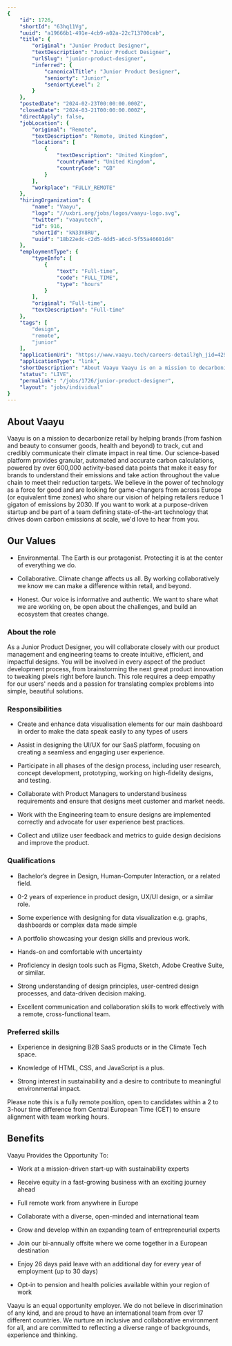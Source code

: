 ```yaml
---
{
	"id": 1726,
	"shortId": "63hq11Vg",
	"uuid": "a19666b1-491e-4cb9-a02a-22c713700cab",
	"title": {
		"original": "Junior Product Designer",
		"textDescription": "Junior Product Designer",
		"urlSlug": "junior-product-designer",
		"inferred": {
			"canonicalTitle": "Junior Product Designer",
			"seniorty": "Junior",
			"seniortyLevel": 2
		}
	},
	"postedDate": "2024-02-23T00:00:00.000Z",
	"closedDate": "2024-03-21T00:00:00.000Z",
	"directApply": false,
	"jobLocation": {
		"original": "Remote",
		"textDescription": "Remote, United Kingdom",
		"locations": [
			{
				"textDescription": "United Kingdom",
				"countryName": "United Kingdom",
				"countryCode": "GB"
			}
		],
		"workplace": "FULLY_REMOTE"
	},
	"hiringOrganization": {
		"name": "Vaayu",
		"logo": "//uxbri.org/jobs/logos/vaayu-logo.svg",
		"twitter": "vaayutech",
		"id": 916,
		"shortId": "kN33Y8RU",
		"uuid": "18b22edc-c2d5-4dd5-a6cd-5f55a46601d4"
	},
	"employmentType": {
		"typeInfo": [
			{
				"text": "Full-time",
				"code": "FULL_TIME",
				"type": "hours"
			}
		],
		"original": "Full-time",
		"textDescription": "Full-time"
	},
	"tags": [
		"design",
		"remote",
		"junior"
	],
	"applicationUri": "https://www.vaayu.tech/careers-detail?gh_jid=4296406101",
	"applicationType": "link",
	"shortDescription": "About Vaayu Vaayu is on a mission to decarbonize retail by helping brands (from fashion and beauty to consumer goods, health and beyond) to track, cut and credibly communicate their climate impact in",
	"status": "LIVE",
	"permalink": "/jobs/1726/junior-product-designer",
	"layout": "jobs/individual"
}
---
```

<h2>About Vaayu</h2><p>Vaayu is on a mission to decarbonize retail by helping brands (from fashion and beauty to consumer goods, health and beyond) to track, cut and credibly communicate their climate impact in real time. Our science-based platform provides granular, automated and accurate carbon calculations, powered by over 600,000 activity-based data points that make it easy for brands to understand their emissions and take action throughout the value chain to meet their reduction targets. We believe in the power of technology as a force for good and are looking for game-changers from across Europe (or equivalent time zones) who share our vision of helping retailers reduce 1 gigaton of emissions by 2030. If you want to work at a purpose-driven startup and be part of a team defining state-of-the-art technology that drives down carbon emissions at scale, we'd love to hear from you.</p><h2>Our Values</h2><ul><li><p>Environmental. The Earth is our protagonist. Protecting it is at the center of everything we do.</p></li><li><p>Collaborative. Climate change affects us all. By working collaboratively we know we can make a difference within retail, and beyond.</p></li><li><p>Honest. Our voice is informative and authentic. We want to share what we are working on, be open about the challenges, and build an ecosystem that creates change.</p></li></ul><h3>About the role</h3><p>As a Junior Product Designer, you will collaborate closely with our product management and engineering teams to create intuitive, efficient, and impactful designs. You will be involved in every aspect of the product development process, from brainstorming the next great product innovation to tweaking pixels right before launch. This role requires a deep empathy for our users' needs and a passion for translating complex problems into simple, beautiful solutions.</p><h3>Responsibilities</h3><ul><li><p>Create and enhance data visualisation elements for our main dashboard in order to make the data speak easily to any types of users</p></li><li><p>Assist in designing the UI/UX for our SaaS platform, focusing on creating a seamless and engaging user experience.</p></li><li><p>Participate in all phases of the design process, including user research, concept development, prototyping, working on high-fidelity designs, and testing.</p></li><li><p>Collaborate with Product Managers to understand business requirements and ensure that designs meet customer and market needs.</p></li><li><p>Work with the Engineering team to ensure designs are implemented correctly and advocate for user experience best practices.</p></li><li><p>Collect and utilize user feedback and metrics to guide design decisions and improve the product.</p></li></ul><h3>Qualifications</h3><ul><li><p>Bachelor’s degree in Design, Human-Computer Interaction, or a related field.</p></li><li><p>0-2 years of experience in product design, UX/UI design, or a similar role.</p></li><li><p>Some experience with designing for data visualization e.g. graphs, dashboards or complex data made simple</p></li><li><p>A portfolio showcasing your design skills and previous work.</p></li><li><p>Hands-on and comfortable with uncertainty</p></li><li><p>Proficiency in design tools such as Figma, Sketch, Adobe Creative Suite, or similar.</p></li><li><p>Strong understanding of design principles, user-centred design processes, and data-driven decision making.</p></li><li><p>Excellent communication and collaboration skills to work effectively with a remote, cross-functional team.</p></li></ul><h3>Preferred skills</h3><ul><li><p>Experience in designing B2B SaaS products or in the Climate Tech space.</p></li><li><p>Knowledge of HTML, CSS, and JavaScript is a plus.</p></li><li><p>Strong interest in sustainability and a desire to contribute to meaningful environmental impact.</p></li></ul><p>Please note this is a fully remote position, open to candidates within a 2 to 3-hour time difference from Central European Time (CET) to ensure alignment with team working hours.</p><h2>Benefits</h2><p>Vaayu Provides the Opportunity To:</p><ul><li><p>Work at a mission-driven start-up with sustainability experts</p></li><li><p>Receive equity in a fast-growing business with an exciting journey ahead</p></li><li><p>Full remote work from anywhere in Europe</p></li><li><p>Collaborate with a diverse, open-minded and international team</p></li><li><p>Grow and develop within an expanding team of entrepreneurial experts</p></li><li><p>Join our bi-annually offsite where we come together in a European destination</p></li><li><p>Enjoy 26 days paid leave with an additional day for every year of employment (up to 30 days)</p></li><li><p>Opt-in to pension and health policies available within your region of work</p></li></ul><p>Vaayu is an equal opportunity employer. We do not believe in discrimination of any kind, and are proud to have an international team from over 17 different countries. We nurture an inclusive and collaborative environment for all, and are committed to reflecting a diverse range of backgrounds, experience and thinking.</p>
